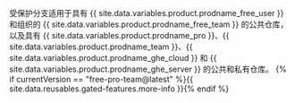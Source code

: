 受保护分支适用于具有 {{ site.data.variables.product.prodname_free_user }} 和组织的 {{ site.data.variables.product.prodname_free_team }} 的公共仓库，以及具有 {{ site.data.variables.product.prodname_pro }}、{{ site.data.variables.product.prodname_team }}、{{ site.data.variables.product.prodname_ghe_cloud }} 和 {{ site.data.variables.product.prodname_ghe_server }} 的公共和私有仓库。 {% if currentVersion == "free-pro-team@latest" %}{{ site.data.reusables.gated-features.more-info }}{% endif %}
